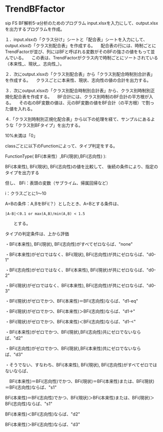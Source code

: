 # TrendBFfactor
sip FS BF解析5-a分析のためのプログラム
input.xlsxを入力にして、output.xlsxを出力するプログラムを作成。

１．input.xlsxの「クラス分け」シートと「配合表」シートを入力にして、output.xlsxの「クラス別配合表」を作成する。
　配合表の行には、時制ごとにTrendFactorが並び、列にはBFと呼ばれる変数がそのBFの強さの値をもって並んでいる。
　この表は、TrendFactorがクラス内で時制ごとにソートされている（本来性_、現状_、志向性_）。
 
２．次にoutput.xlsxの「クラス別配合表」から「クラス別配合時制別合計表」を作成する。
　クラスごとに本来性、現状、志向性の値の合計を出力する。
 
３．次にoutput.xlsxの「クラス別配合時制別合計表」から、クラス別時制別正規化配合表を作成する。
　BF合計には、クラス別時制のBF合計の平方根が入る。
　その右のBF変数の値は、元のBF変数の値をBF合計（の平方根）で割った値を入れる。

４.「クラス別時制別正規化配合表」から以下の処理を経て、サンプルにあるような「クラス別BFタイプ」を出力する。

10%未満は「0」

classごとに以下のFunctionによって、タイプ判定をする。

FunctionType( BFi(本来性）,BFi(現状),BFi(志向性) ):

BFi(本来性), BFi(現状), BFi(志向性)の値を比較して、
後続の条件により、指定のタイプを出力する

但し、
BFi：表頭の変数（サブライム、帰属回帰など）

i：クラスごとに1～10

A=Bの条件：A,BをBFi(？）としたとき、A=Bとする条件は、

    |A-B|＜0.1 or max(A,B)/min(A,B) < 1.5
    
　　とする。

タイプの判定条件は、上から評価

・BFi(本来性), BFi(現状), BFi(志向性)がすべてゼロならば、"none"

・BFi(本来性)がゼロではなく、BFi(現状), BFi(志向性)が共にゼロならば、"d0-1"

・BFi(志向性)がゼロではなく、BFi(本来性), BFi(現状)が共にゼロならば、"d0-2"

・BFi(現状)がゼロではなく、BFi(本来性), BFi(志向性)が共にゼロならば、"d0-3"

・BFi(現状)がゼロでかつ、BFi(本来性)＝BFi(志向性)ならば、"d1-eq"

・BFi(現状)がゼロでかつ、BFi(本来性)＞BFi(志向性)ならば、"d1->"

・BFi(現状)がゼロでかつ、BFi(本来性)＜BFi(志向性)ならば、"d1-<"

・BFi(本来性)がゼロでかつ、BFi(現状),BFi(志向性)共にゼロでないならば、"d2"

・BFi(志向性)がゼロでかつ、BFi(現状),BFi(本来性)共にゼロでないならば、"d3"

・そうでない、すなわち、BFi(本来性), BFi(現状), BFi(志向性)がすべてゼロではないならば、

　BFi(本来性)＝BFi(志向性)でかつ、BFi(現状)＝BFi(本来性)または、BFi(現状)＝BFi(志向性)ならば、"s1"
 
  BFi(本来性)＝BFi(志向性)でかつ、BFi(現状)＞BFi(本来性)または、BFi(現状)＞BFi(志向性)ならば、"s1"
  
  BFi(本来性)＜BFi(志向性)ならば、"d2"
  
  BFi(本来性)＞BFi(志向性)ならば、"d3"
